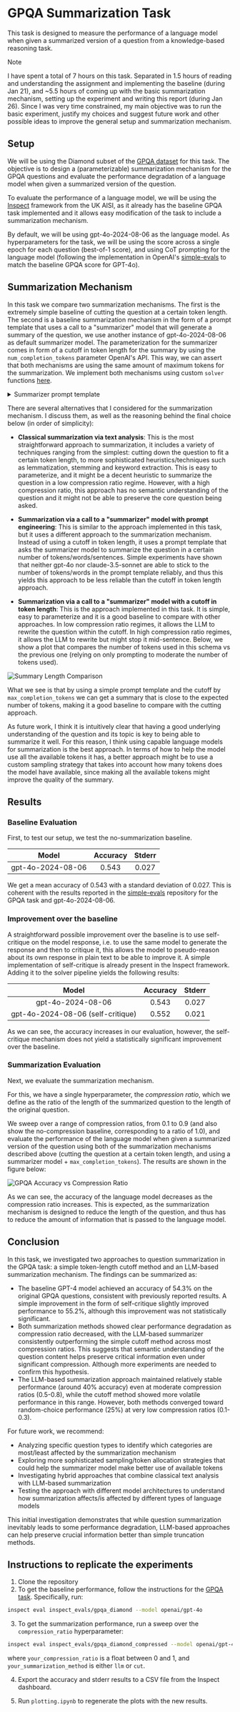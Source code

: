 # GPQA Summarization Task

This task is designed to measure the performance of a language model when given a summarized version of a question from a knowledge-based reasoning task.

> [!NOTE]
> I have spent a total of 7 hours on this task. Separated in 1.5 hours of reading and understanding the assignment and implementing the baseline (during Jan 21), and ~5.5 hours of coming up with the basic summarization mechanism, setting up the experiment and writing this report (during Jan 26). Since I was very time constrained, my main objective was to run the basic experiment, justify my choices and suggest future work and other possible ideas to improve the general setup and summarization mechanism.

## Setup

We will be using the Diamond subset of the [GPQA dataset](https://github.com/idavidrein/gpqa) for this task. The objective is to design a (parameterizable) summarization mechanism for the GPQA questions and evaluate the performance degradation of a language model when given a summarized version of the question.

To evaluate the performance of a language model, we will be using the [Inspect](https://github.com/UKGovernmentBEIS/inspect_ai/tree/d3f6cb47f0b7332528186b57261bd91b9ac44c3b) framework from the UK AISI, as it already has the baseline GPQA task implemented and it allows easy modification of the task to include a summarization mechanism.

By default, we will be using gpt-4o-2024-08-06 as the language model. As hyperparameters for the task, we will be using the score across a single epoch for each question (best-of-1 score), and using CoT prompting for the language model (following the implementation in OpenAI's [simple-evals](https://github.com/openai/simple-evals) to match the baseline GPQA score for GPT-4o).

## Summarization Mechanism

In this task we compare two summarization mechanisms. The first is the extremely simple baseline of cutting the question at a certain token length. The second is a baseline summarization mechanism in the form of a prompt template that uses a call to a "summarizer" model that will generate a summary of the question, we use another instance of gpt-4o-2024-08-06 as default summarizer model. The parameterization for the summarizer comes in form of a cutoff in token length for the summary by using the `num_completion_tokens` parameter OpenAI's API. This way, we can assert that both mechanisms are using the same amount of maximum tokens for the summarization. We implement both mechanisms using custom `solver` functions [here](https://github.com/serteal/gpqa-summarization-task/blob/e48a7def2ba53da53d4f7e879433ecc57b506006/inspect_evals/src/inspect_evals/gpqa_compressed/gpqa_compressed.py).

<details>
<summary>Summarizer prompt template</summary>

```
Provide a summary of this scientific question while keeping all critical technical terms and relationships and preserving the core question being asked:

{input}

Provide only the summary, no additional explanation, use all the text you need.

Summarized question:
```

</details>

There are several alternatives that I considered for the summarization mechanism. I discuss them, as well as the reasoning behind the final choice below (in order of simplicity):

- **Classical summarization via text analysis**: This is the most straightforward approach to summarization, it includes a variety of techniques ranging from the simplest: cutting down the question to fit a certain token length, to more sophisticated heuristics/techniques such as lemmatization, stemming and keyword extraction. This is easy to parameterize, and it might be a decent heuristic to summarize the question in a low compression ratio regime. However, with a high compression ratio, this approach has no semantic understanding of the question and it might not be able to preserve the core question being asked.

- **Summarization via a call to a "summarizer" model with prompt engineering**: This is similar to the approach implemented in this task, but it uses a different approach to the summarization mechanism. Instead of using a cutoff in token length, it uses a prompt template that asks the summarizer model to summarize the question in a certain number of tokens/words/sentences. Simple experiments have shown that neither gpt-4o nor claude-3.5-sonnet are able to stick to the number of tokens/words in the prompt template reliably, and thus this yields this approach to be less reliable than the cutoff in token length approach.

- **Summarization via a call to a "summarizer" model with a cutoff in token length**: This is the approach implemented in this task. It is simple, easy to parameterize and it is a good baseline to compare with other approaches. In low compression ratio regimes, it allows the LLM to rewrite the question within the cutoff. In high compression ratio regimes, it allows the LLM to rewrite but might stop it mid-sentence. Below, we show a plot that compares the number of tokens used in this schema vs the previous one (relying on only prompting to moderate the number of tokens used).

![Summary Length Comparison](assets/summary_length_comparison.png)

What we see is that by using a simple prompt template and the cutoff by `max_completion_tokens` we can get a summary that is close to the expected number of tokens, making it a good baseline to compare with the cutting approach.

As future work, I think it is intuitively clear that having a good underlying understanding of the question and its topic is key to being able to summarize it well. For this reason, I think using capable language models for summarization is the best approach. In terms of how to help the model use all the available tokens it has, a better approach might be to use a custom sampling strategy that takes into account how many tokens does the model have available, since making all the available tokens might improve the quality of the summary.

## Results

### Baseline Evaluation

First, to test our setup, we test the no-summarization baseline.

|       Model       | Accuracy | Stderr |
| :---------------: | :------: | :----: |
| gpt-4o-2024-08-06 |  0.543   | 0.027  |

We get a mean accuracy of 0.543 with a standard deviation of 0.027. This is coherent with the results reported in the [simple-evals](https://github.com/openai/simple-evals) repository for the GPQA task and gpt-4o-2024-08-06.

### Improvement over the baseline

A straightforward possible improvement over the baseline is to use self-critique on the model response, i.e. to use the same model to generate the response and then to critique it, this allows the model to pseudo-reason about its own response in plain text to be able to improve it. A simple implementation of self-critique is already present in the Inspect framework. Adding it to the solver pipeline yields the following results:

|               Model               | Accuracy | Stderr |
| :-------------------------------: | :------: | :----: |
|         gpt-4o-2024-08-06         |  0.543   | 0.027  |
| gpt-4o-2024-08-06 (self-critique) |  0.552   | 0.021  |

As we can see, the accuracy increases in our evaluation, however, the self-critique mechanism does not yield a statistically significant improvement over the baseline.

### Summarization Evaluation

Next, we evaluate the summarization mechanism.

For this, we have a single hyperparameter, the _compression ratio_, which we define as the ratio of the length of the summarized question to the length of the original question.

We sweep over a range of compression ratios, from 0.1 to 0.9 (and also show the no-compression baseline, corresponding to a ratio of 1.0), and evaluate the performance of the language model when given a summarized version of the question using both of the summarization mechanisms described above (cutting the question at a certain token length, and using a summarizer model + `max_completion_tokens`). The results are shown in the figure below:

![GPQA Accuracy vs Compression Ratio](assets/gpqa_accuracy_vs_compression_ratio.png)

As we can see, the accuracy of the language model decreases as the compression ratio increases. This is expected, as the summarization mechanism is designed to reduce the length of the question, and thus has to reduce the amount of information that is passed to the language model.

## Conclusion

In this task, we investigated two approaches to question summarization in the GPQA task: a simple token-length cutoff method and an LLM-based summarization mechanism. The findings can be summarized as:

- The baseline GPT-4 model achieved an accuracy of 54.3% on the original GPQA questions, consistent with previously reported results. A simple improvement in the form of self-critique slightly improved performance to 55.2%, although this improvement was not statistically significant.
- Both summarization methods showed clear performance degradation as compression ratio decreased, with the LLM-based summarizer consistently outperforming the simple cutoff method across most compression ratios. This suggests that semantic understanding of the question content helps preserve critical information even under significant compression. Although more experiments are needed to confirm this hypothesis.
- The LLM-based summarization approach maintained relatively stable performance (around 40% accuracy) even at moderate compression ratios (0.5-0.8), while the cutoff method showed more volatile performance in this range. However, both methods converged toward random-choice performance (25%) at very low compression ratios (0.1-0.3).

For future work, we recommend:

- Analyzing specific question types to identify which categories are most/least affected by the summarization mechanism
- Exploring more sophisticated sampling/token allocation strategies that could help the summarizer model make better use of available tokens
- Investigating hybrid approaches that combine classical text analysis with LLM-based summarization
- Testing the approach with different model architectures to understand how summarization affects/is affected by different types of language models

This initial investigation demonstrates that while question summarization inevitably leads to some performance degradation, LLM-based approaches can help preserve crucial information better than simple truncation methods.

## Instructions to replicate the experiments

1. Clone the repository
2. To get the baseline performance, follow the instructions for the [GPQA task](https://github.com/UKGovernmentBEIS/inspect_evals/tree/main/src/inspect_evals/gpqa). Specifically, run:

```bash
inspect eval inspect_evals/gpqa_diamond --model openai/gpt-4o
```

3. To get the summarization performance, run a sweep over the `compression_ratio` hyperparameter:

```bash
inspect eval inspect_evals/gpqa_diamond_compressed --model openai/gpt-4o -T compression_ratio={your_compression_ratio} -T summarization={your_summarization_method}
```

where `your_compression_ratio` is a float between 0 and 1, and `your_summarization_method` is either `llm` or `cut`.

4. Export the accuracy and stderr results to a CSV file from the Inspect dashboard.

5. Run `plotting.ipynb` to regenerate the plots with the new results.
